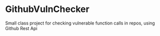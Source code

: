 # GithubVulnChecker
Small class project for checking vulnerable function calls in repos, using Github Rest Api
